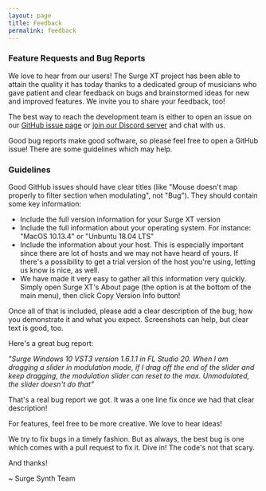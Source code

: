 ```yaml
---
layout: page
title: Feedback
permalink: feedback
---
```


### Feature Requests and Bug Reports

We love to hear from our users! The Surge XT project has been able to attain the quality it has today
thanks to a dedicated group of musicians who gave patient and clear feedback on bugs and brainstormed
ideas for new and improved features. We invite you to share your feedback, too!

The best way to reach the development team is either to open an issue on
our [GitHub issue page](https://github.com/surge-synthesizer/surge/issues) or [join our Discord server](https://discord.com/invite/spGANHw)
and chat with us.

Good bug reports make good software, so please feel free to open a GitHub issue! There are some guidelines which may help.

### Guidelines

Good GitHub issues should have clear titles (like "Mouse doesn't map properly to filter section when modulating", not "Bug"). They should contain some key information:

- Include the full version information for your Surge XT version
- Include the full information about your operating system. For instance: "MacOS 10.13.4" or "Unbuntu 18.04 LTS"
- Include the information about your host. This is especially important since there are lot of hosts and we may not
  have heard of yours. If there's a possibility to get a trial version of the host you're using, letting us know is nice, as well.
- We have made it very easy to gather all this information very quickly. Simply open Surge XT's About page (the option is at the bottom of the main menu), then click Copy Version Info button!

Once all of that is included, please add a clear description of the bug, how you demonstrate it and what you expect.
Screenshots can help, but clear text is good, too.

Here's a great bug report:

*"Surge Windows 10 VST3 version 1.6.1.1 in FL Studio 20. When I am dragging a slider in modulation mode, if I drag off the end of the slider and keep dragging, the modulation slider can reset to the max. Unmodulated, the slider doesn't do that"*

That's a real bug report we got. It was a one line fix once we had that clear description!

For features, feel free to be more creative. We love to hear ideas!

We try to fix bugs in a timely fashion. But as always, the best bug is one which comes with a pull request to fix it. Dive in! The code's not that scary.

And thanks!

  ~ Surge Synth Team
